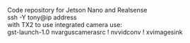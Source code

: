 Code repository for Jetson Nano and Realsense  
ssh -Y tony@ip address  
with TX2 to use integrated camera use:  
gst-launch-1.0 nvarguscamerasrc ! nvvidconv ! xvimagesink  
